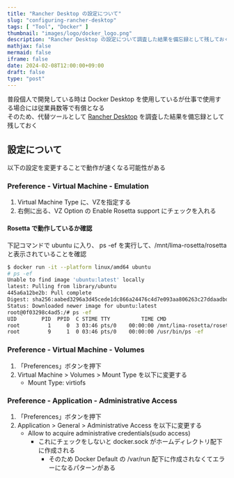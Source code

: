 ```yaml
---
title: "Rancher Desktop の設定について"
slug: "configuring-rancher-desktop"
tags: [ "Tool", "Docker" ]
thumbnail: "images/logo/docker_logo.png"
description: "Rancher Desktop の設定について調査した結果を備忘録として残しておく"
mathjax: false
mermaid: false
iframe: false
date: 2024-02-08T12:00:00+09:00
draft: false
type: "post"
---
```


普段個人で開発している時は Docker Desktop を使用しているが仕事で使用する場合には従業員数等で有償となる  
そのため、代替ツールとして [Rancher Desktop](https://rancherdesktop.io/) を調査した結果を備忘録として残しておく

## 設定について

以下の設定を変更することで動作が速くなる可能性がある

### Preference - Virtual Machine - Emulation

1. Virtual Machine Type に、VZを指定する
2. 右側に出る、VZ Option の Enable Rosetta support にチェックを入れる

#### Rosetta で動作しているか確認

下記コマンドで ubuntu に入り、 ps -ef を実行して、/mnt/lima-rosetta/rosetta と表示されていることを確認

```sh
$ docker run -it --platform linux/amd64 ubuntu
# ps -ef
Unable to find image 'ubuntu:latest' locally
latest: Pulling from library/ubuntu
445a6a12be2b: Pull complete
Digest: sha256:aabed3296a3d45cede1dc866a24476c4d7e093aa806263c27ddaadbdce3c1054
Status: Downloaded newer image for ubuntu:latest
root@0f03298c4ad5:/# ps -ef
UID        PID  PPID  C STIME TTY          TIME CMD
root         1     0  3 03:46 pts/0    00:00:00 /mnt/lima-rosetta/rosetta /bin/bash
root         9     1  0 03:46 pts/0    00:00:00 /usr/bin/ps -ef
```

### Preference - Virtual Machine - Volumes

1. 「Preferences」ボタンを押下
2. Virtual Machine > Volumes > Mount Type を以下に変更する
   * Mount Type: virtiofs

### Preference - Application - Administrative Access

1. 「Preferences」ボタンを押下
2. Application > General > Administrative Access を以下に変更する
   * Allow to acquire administrative credentials(sudo access)
     * これにチェックをしないと docker.sock がホームディレクトリ配下に作成される
       * そのため Docker Default の /var/run 配下に作成されなくてエラーになるパターンがある
